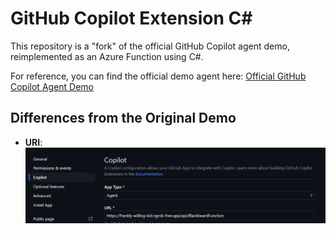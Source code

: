 # GitHub Copilot Extension C#

This repository is a "fork" of the official GitHub Copilot agent demo, reimplemented as an Azure Function using C#.

For reference, you can find the official demo agent here: [Official GitHub Copilot Agent Demo](https://docs.github.com/en/copilot/building-copilot-extensions/building-a-copilot-agent-for-your-copilot-extension/using-a-demo-agent)

## Differences from the Original Demo

- **URI**: 
  ![URI Diagram](image.png)
